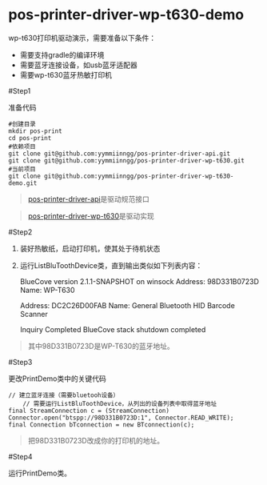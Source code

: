 # pos-printer-driver-wp-t630-demo
wp-t630打印机驱动演示，需要准备以下条件：

* 需要支持gradle的编译环境
* 需要蓝牙连接设备，如usb蓝牙适配器
* 需要wp-t630蓝牙热敏打印机

#Step1

准备代码

    #创建目录
    mkdir pos-print
    cd pos-print
    #依赖项目
    git clone git@github.com:yymmiinngg/pos-printer-driver-api.git
    git clone git@github.com:yymmiinngg/pos-printer-driver-wp-t630.git
    #当前项目
    git clone git@github.com:yymmiinngg/pos-printer-driver-wp-t630-demo.git

>[pos-printer-driver-api](https://github.com/yymmiinngg/pos-printer-driver-api)是驱动规范接口

>[pos-printer-driver-wp-t630](https://github.com/yymmiinngg/pos-printer-driver-wp-t630)是驱动实现

#Step2

1. 装好热敏纸，启动打印机，使其处于待机状态
2. 运行ListBluToothDevice类，直到输出类似如下列表内容：


    BlueCove version 2.1.1-SNAPSHOT on winsock
    Address: 98D331B0723D
       Name: WP-T630

    Address: DC2C26D00FAB
       Name: General Bluetooth HID Barcode Scanner

    Inquiry Completed
    BlueCove stack shutdown completed

>其中98D331B0723D是WP-T630的蓝牙地址。

#Step3

更改PrintDemo类中的关键代码

    // 建立蓝牙连接（需要bluetooh设备）
		// 需要运行ListBluToothDevice，从列出的设备列表中取得蓝牙地址
    final StreamConnection c = (StreamConnection) Connector.open("btspp://98D331B0723D:1", Connector.READ_WRITE);
    final Connection bTconnection = new BTconnection(c);

>把98D331B0723D改成你的打印机的地址。

#Step4

运行PrintDemo类。

